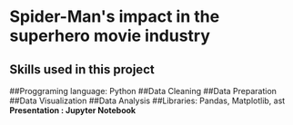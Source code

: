 # Spider-Man's impact in the superhero movie industry 

## Skills used in this project
##Proggraming language: Python
##Data Cleaning
##Data Preparation
##Data Visualization
##Data Analysis
##Libraries: Pandas, Matplotlib, ast
<b>Presentation :<b> Jupyter Notebook
